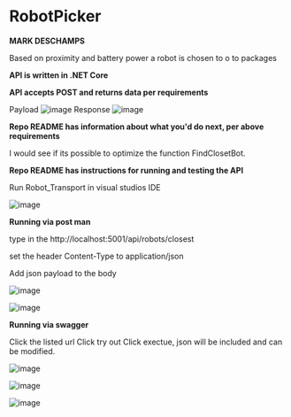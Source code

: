 # RobotPicker

**MARK DESCHAMPS**

Based on proximity and battery power a robot is chosen to o to packages

**API is written in .NET Core**

**API accepts POST and returns data per requirements**


Payload
![image](https://user-images.githubusercontent.com/22671656/150238521-9475c1f7-5459-420e-83da-ba83bd8983a2.png)
Response
![image](https://user-images.githubusercontent.com/22671656/150238582-649c6f3a-d250-423d-b8f9-b66cf3dadc0e.png)



**Repo README has information about what you'd do next, per above requirements**

I would see if its possible to  optimize the function FindClosetBot.


**Repo README has instructions for running and testing the API**


Run Robot_Transport in visual studios IDE

![image](https://user-images.githubusercontent.com/22671656/150238205-698f9b86-113c-4bca-8b2e-dae35ffcf42d.png)


**Running via post man**

type in the http://localhost:5001/api/robots/closest

set the header Content-Type to application/json

Add json payload to the body

![image](https://user-images.githubusercontent.com/22671656/150238150-f1fd2eea-c692-4802-a62f-cb41494607bc.png)

![image](https://user-images.githubusercontent.com/22671656/150239061-82beb92b-fa51-4569-b466-4df528f0ca29.png)


**Running via swagger**

Click the listed url
Click try out
Click exectue, json will be included and can be modified.

![image](https://user-images.githubusercontent.com/22671656/150238305-d5eb2f43-28a5-43bb-9f0c-28d28d727a94.png)

![image](https://user-images.githubusercontent.com/22671656/150238356-2b8a0500-945a-4d69-9bcc-e6e826bfddc4.png)

![image](https://user-images.githubusercontent.com/22671656/150239015-98c2ba0a-01b3-431b-aca6-c85c0eaf64e9.png)



